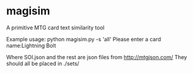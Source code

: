 # magisim
A primitive MTG card text similarity tool


Example usage:
python magisim.py  -s 'all'
Please enter a card name:Lightning Bolt

Where SOI.json and the rest are json files from http://mtgjson.com/
They should all be placed in ./sets/
